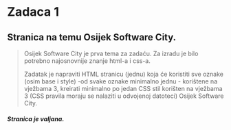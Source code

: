 # Zadaca 1

## Stranica na temu Osijek Software City. 

> Osijek Software City je prva tema za zadaću. 
> Za izradu je bilo potrebno najosnovnije znanje html-a i css-a.
>
> Zadatak je napraviti HTML stranicu (jednu) koja će koristiti sve oznake (osim base i style) -od svake oznake minimalno jednu - korištene na vježbama 3, kreirati minimalno po jedan CSS stil korišten na vježbama 3 (CSS pravila moraju se nalaziti u odvojenoj datoteci) Osijek Software City.

##### Stranica je valjana.

